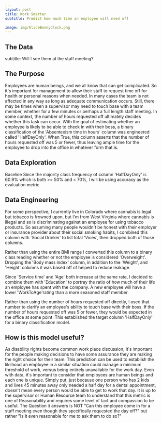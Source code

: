 ```yaml
---
layout: post
title: Work Smarter
subtitle: Predict how much time an employee will need off

image: img/AliceBunnyClock.png
---
```


## The Data
subtitle: Will I see them at the staff meeting?
## The Purpose
Employees are human beings, and we all know that can get complicated. So it's important for management to allow their staff to request time off for health or personal reasons when needed. In many cases the team is not affected in any way as long as adequate communication occurs. Still, there may be times when a supervisor may need to touch base with a team member, whether for a few minutes or perhaps a full length staff meeting. In some context, the number of hours requested off ultimately decides whether this task can occur. With the goal of estimating whether an employee is likely to be able to check in with their boss, a binary classification of the 'Absenteeism time in hours' column was engineered called 'HalfDayOnly'. When True, this column asserts that the number of hours requested off was 5 or fewer, thus leaving ample time for the employee to drop into the office in whatever form that is.

## Data Exploration
Baseline
Since the majority class frequency of column 'HalfDayOnly' is 60.9% which is both >= 50% and < 70%, I will be using accuracy as the evaluation metric.

## Data Engineering
For some perspective, I currently live in Colorado where cannabis is legal but tobacco is frowned upon, but I'm from West Virginia where cannabis is illegal and so is discriminating against an employee for using tobacco products. So assuming many people wouldn't be honest with their employer or insurance provider about their social smoking habits, I combined this column with 'Social Drinker' to list total 'Vices', then dropped both of those columns.

Rather than using the entire BMI range I converted this column to a binary class reading whether or not the employee is considered 'Overweight'. Dropping the 'Body mass index' column, in addition to the 'Weight', and 'Height' columns it was based off of helped to reduce leakage.

Since 'Service time' and 'Age' both increase at the same rate, I decided to combine them with 'Education' to portray the ratio of how much of their life an employee has spent with the company. A new employee will have a lower 'WorkToAge'rating than a more seasoned staff member.

Rather than using the number of hours requested off directly, I used that number to clarify an employee's ability to touch base with their boss. If the number of hours requested off was 5 or fewer, they would be expected in the office at some point. This established the target column 'HalfDayOnly' for a binary classification model.


## How is this model useful?
As disability rights become common work place discussion, it's important for the people making decisions to have some assurance they are making the right choice for their team. This prediction can be used to establish the liklihood an employee in a similar situation could manage a minimum threshold of work, versus being entirely unavailable for the work day. Even with data, it's important to consider that employees are human beings and each one is unique. Simply put, just because one person who has 2 kids and lives 45 minutes away only needed a half day for a dental appointment, doesn't mean every person would be able to get to work that day. It is up to the supervisor or Human Resource team to understand that this metric is one of Reasonability and requires some level of tact and compassion to be useful. The Question it answers is NOT "Can this employee come in for a staff meeting even though they specifically requested the day off?" but rather "Is it even reasonable for me to ask them to do so?"




